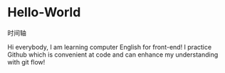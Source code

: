 # Hello-World
时间轴

Hi everybody, I am learning computer English for front-end!
I practice Github which is convenient at code and can enhance my understanding with git flow!  
